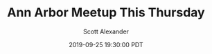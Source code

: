 ---
layout: podcast
title: "Ann Arbor Meetup This Thursday"
author: Scott Alexander
description: https://slatestarcodex.com/2019/09/25/ann-arbor-meetup-this-thursday/
date: 2019-09-25 19:30:00 PDT
length: 161874
duration: 40
guid: ann-arbor-meetup-this-thursday
---